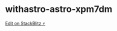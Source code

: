 # withastro-astro-xpm7dm

[Edit on StackBlitz ⚡️](https://stackblitz.com/edit/withastro-astro-xpm7dm)